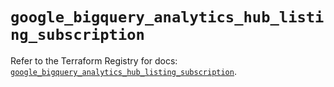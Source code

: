 # `google_bigquery_analytics_hub_listing_subscription`

Refer to the Terraform Registry for docs: [`google_bigquery_analytics_hub_listing_subscription`](https://registry.terraform.io/providers/hashicorp/google-beta/6.34.0/docs/resources/google_bigquery_analytics_hub_listing_subscription).
